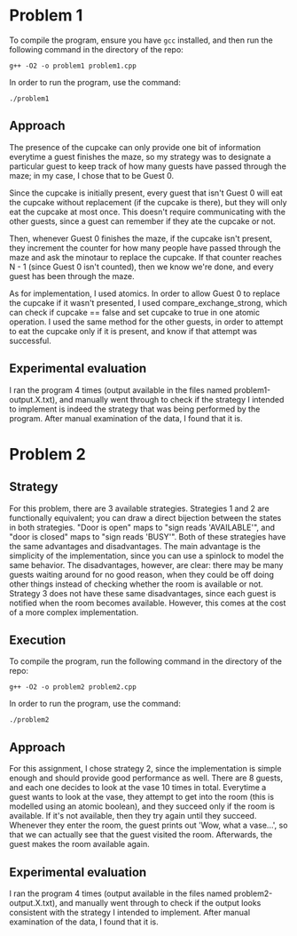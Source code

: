 # Problem 1

To compile the program, ensure you have `gcc` installed, and then run the following command in the directory of the repo:

```
g++ -O2 -o problem1 problem1.cpp
```

In order to run the program, use the command:

```
./problem1
```

## Approach

The presence of the cupcake can only provide one bit of information everytime a guest finishes the maze, so my strategy was to designate a particular guest to keep track of how many guests have passed through the maze; in my case, I chose that to be Guest 0.

Since the cupcake is initially present, every guest that isn't Guest 0 will eat the cupcake without replacement (if the cupcake is there), but they will only eat the cupcake at most once. This doesn't require communicating with the other guests, since a guest can remember if they ate the cupcake or not.

Then, whenever Guest 0 finishes the maze, if the cupcake isn't present, they increment the counter for how many people have passed through the maze and ask the minotaur to replace the cupcake. If that counter reaches N - 1 (since Guest 0 isn't counted), then we know we're done, and every guest has been through the maze.

As for implementation, I used atomics. In order to allow Guest 0 to replace the cupcake if it wasn't presented, I used compare_exchange_strong, which can check if cupcake == false and set cupcake to true in one atomic operation. I used the same method for the other guests, in order to attempt to eat the cupcake only if it is present, and know if that attempt was successful.

## Experimental evaluation

I ran the program 4 times (output available in the files named problem1-output.X.txt), and manually went through to check if the strategy I intended to implement is indeed the strategy that was being performed by the program. After manual examination of the data, I found that it is.

# Problem 2

## Strategy

For this problem, there are 3 available strategies. Strategies 1 and 2 are functionally equivalent; you can draw a direct bijection between the states in both strategies. "Door is open" maps to "sign reads 'AVAILABLE'", and "door is closed" maps to "sign reads 'BUSY'". Both of these strategies have the same advantages and disadvantages. The main advantage is the simplicity of the implementation, since you can use a spinlock to model the same behavior. The disadvantages, however, are clear: there may be many guests waiting around for no good reason, when they could be off doing other things instead of checking whether the room is available or not. Strategy 3 does not have these same disadvantages, since each guest is notified when the room becomes available. However, this comes at the cost of a more complex implementation.

## Execution

To compile the program, run the following command in the directory of the repo:

```
g++ -O2 -o problem2 problem2.cpp
```

In order to run the program, use the command:

```
./problem2
```

## Approach

For this assignment, I chose strategy 2, since the implementation is simple enough and should provide good performance as well. There are 8 guests, and each one decides to look at the vase 10 times in total. Everytime a guest wants to look at the vase, they attempt to get into the room (this is modelled using an atomic boolean), and they succeed only if the room is available. If it's not available, then they try again until they succeed. Whenever they enter the room, the guest prints out 'Wow, what a vase...', so that we can actually see that the guest visited the room. Afterwards, the guest makes the room available again.

## Experimental evaluation

I ran the program 4 times (output available in the files named problem2-output.X.txt), and manually went through to check if the output looks consistent with the strategy I intended to implement. After manual examination of the data, I found that it is.
